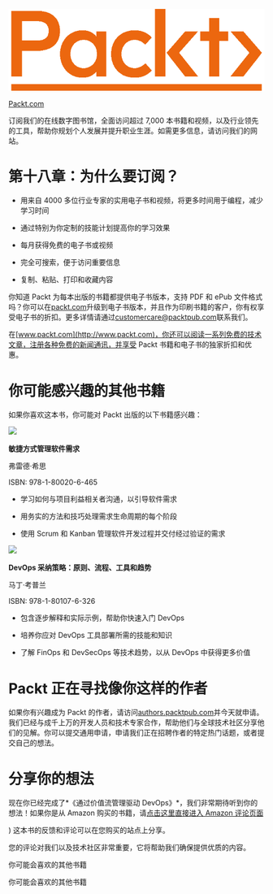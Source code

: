 ![](img/Packt_Logo1.png)

[Packt.com](http://Packt.com)

订阅我们的在线数字图书馆，全面访问超过 7,000 本书籍和视频，以及行业领先的工具，帮助你规划个人发展并提升职业生涯。如需更多信息，请访问我们的网站。

# 第十八章：为什么要订阅？

+   用来自 4000 多位行业专家的实用电子书和视频，将更多时间用于编程，减少学习时间

+   通过特别为你定制的技能计划提高你的学习效果

+   每月获得免费的电子书或视频

+   完全可搜索，便于访问重要信息

+   复制、粘贴、打印和收藏内容

你知道 Packt 为每本出版的书籍都提供电子书版本，支持 PDF 和 ePub 文件格式吗？你可以在[packt.com](http://packt.com)升级到电子书版本，并且作为印刷书籍的客户，你有权享受电子书的折扣。更多详情请通过[customercare@packtpub.com](http://customercare@packtpub.com)联系我们。

在[www.packt.com](http://www.packt.com)，你还可以阅读一系列免费的技术文章，注册各种免费的新闻通讯，并享受 Packt 书籍和电子书的独家折扣和优惠。

# 你可能感兴趣的其他书籍

如果你喜欢这本书，你可能对 Packt 出版的以下书籍感兴趣：

![](https://www.packtpub.com/product/devops-adoption-strategies-principles-processes-tools-and-trends/9781801076326)

**敏捷方式管理软件需求**

弗雷德·希思

ISBN: 978-1-80020-6-465

+   学习如何与项目利益相关者沟通，以引导软件需求

+   用务实的方法和技巧处理需求生命周期的每个阶段

+   使用 Scrum 和 Kanban 管理软件开发过程并交付经过验证的需求

![](https://www.packtpub.com/product/managing-software-requirements-the-agile-way/9781800206465)

**DevOps 采纳策略：原则、流程、工具和趋势**

马丁·考普兰

ISBN: 978-1-80107-6-326

+   包含逐步解释和实际示例，帮助你快速入门 DevOps

+   培养你应对 DevOps 工具部署所需的技能和知识

+   了解 FinOps 和 DevSecOps 等技术趋势，以从 DevOps 中获得更多价值

# Packt 正在寻找像你这样的作者

如果你有兴趣成为 Packt 的作者，请访问[authors.packtpub.com](http://authors.packtpub.com)并今天就申请。我们已经与成千上万的开发人员和技术专家合作，帮助他们与全球技术社区分享他们的见解。你可以提交通用申请，申请我们正在招聘作者的特定热门话题，或者提交自己的想法。

# 分享你的想法

现在你已经完成了*《通过价值流管理驱动 DevOps》*，我们非常期待听到你的想法！如果你是从 Amazon 购买的书籍，请[点击这里直接进入 Amazon 评论页面](https://packt.link/r/1-801-07806-8)

) 这本书的反馈和评论可以在您购买的站点上分享。

您的评论对我们以及技术社区非常重要，它将帮助我们确保提供优质的内容。

你可能会喜欢的其他书籍

你可能会喜欢的其他书籍

